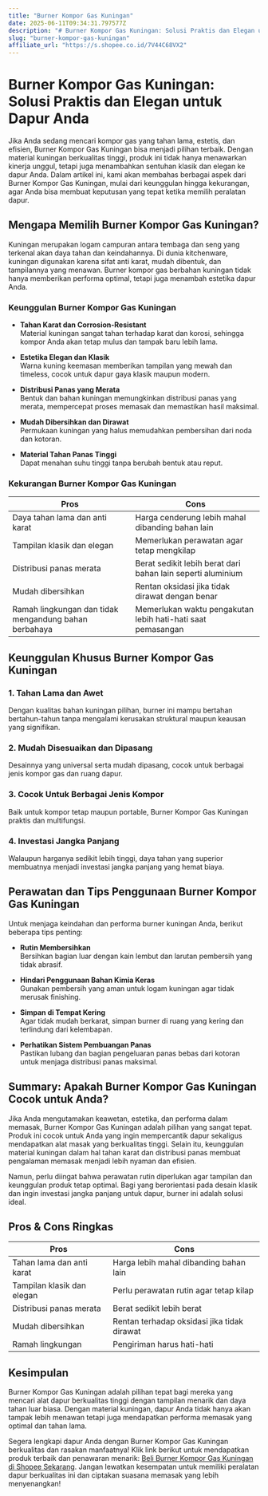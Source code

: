 ```yaml
---
title: "Burner Kompor Gas Kuningan"
date: 2025-06-11T09:34:31.797577Z
description: "# Burner Kompor Gas Kuningan: Solusi Praktis dan Elegan untuk Dapur Anda..."
slug: "burner-kompor-gas-kuningan"
affiliate_url: "https://s.shopee.co.id/7V44C68VX2"
---
```

# Burner Kompor Gas Kuningan: Solusi Praktis dan Elegan untuk Dapur Anda

Jika Anda sedang mencari kompor gas yang tahan lama, estetis, dan efisien, Burner Kompor Gas Kuningan bisa menjadi pilihan terbaik. Dengan material kuningan berkualitas tinggi, produk ini tidak hanya menawarkan kinerja unggul, tetapi juga menambahkan sentuhan klasik dan elegan ke dapur Anda. Dalam artikel ini, kami akan membahas berbagai aspek dari Burner Kompor Gas Kuningan, mulai dari keunggulan hingga kekurangan, agar Anda bisa membuat keputusan yang tepat ketika memilih peralatan dapur. 

## Mengapa Memilih Burner Kompor Gas Kuningan?

Kuningan merupakan logam campuran antara tembaga dan seng yang terkenal akan daya tahan dan keindahannya. Di dunia kitchenware, kuningan digunakan karena sifat anti karat, mudah dibentuk, dan tampilannya yang menawan. Burner kompor gas berbahan kuningan tidak hanya memberikan performa optimal, tetapi juga menambah estetika dapur Anda.

### Keunggulan Burner Kompor Gas Kuningan

- **Tahan Karat dan Corrosion-Resistant**  
  Material kuningan sangat tahan terhadap karat dan korosi, sehingga kompor Anda akan tetap mulus dan tampak baru lebih lama.

- **Estetika Elegan dan Klasik**  
  Warna kuning keemasan memberikan tampilan yang mewah dan timeless, cocok untuk dapur gaya klasik maupun modern.

- **Distribusi Panas yang Merata**  
  Bentuk dan bahan kuningan memungkinkan distribusi panas yang merata, mempercepat proses memasak dan memastikan hasil maksimal.

- **Mudah Dibersihkan dan Dirawat**  
  Permukaan kuningan yang halus memudahkan pembersihan dari noda dan kotoran.

- **Material Tahan Panas Tinggi**  
  Dapat menahan suhu tinggi tanpa berubah bentuk atau reput.

### Kekurangan Burner Kompor Gas Kuningan

| **Pros** | **Cons** |
|----------------------------|------------------------------|
| Daya tahan lama dan anti karat | Harga cenderung lebih mahal dibanding bahan lain |
| Tampilan klasik dan elegan | Memerlukan perawatan agar tetap mengkilap |
| Distribusi panas merata | Berat sedikit lebih berat dari bahan lain seperti aluminium |
| Mudah dibersihkan | Rentan oksidasi jika tidak dirawat dengan benar |
| Ramah lingkungan dan tidak mengandung bahan berbahaya | Memerlukan waktu pengakutan lebih hati-hati saat pemasangan |

## Keunggulan Khusus Burner Kompor Gas Kuningan

### 1. Tahan Lama dan Awet  
Dengan kualitas bahan kuningan pilihan, burner ini mampu bertahan bertahun-tahun tanpa mengalami kerusakan struktural maupun keausan yang signifikan.

### 2. Mudah Disesuaikan dan Dipasang  
Desainnya yang universal serta mudah dipasang, cocok untuk berbagai jenis kompor gas dan ruang dapur.

### 3. Cocok Untuk Berbagai Jenis Kompor  
Baik untuk kompor tetap maupun portable, Burner Kompor Gas Kuningan praktis dan multifungsi.

### 4. Investasi Jangka Panjang  
Walaupun harganya sedikit lebih tinggi, daya tahan yang superior membuatnya menjadi investasi jangka panjang yang hemat biaya.

## Perawatan dan Tips Penggunaan Burner Kompor Gas Kuningan

Untuk menjaga keindahan dan performa burner kuningan Anda, berikut beberapa tips penting:

- **Rutin Membersihkan**  
  Bersihkan bagian luar dengan kain lembut dan larutan pembersih yang tidak abrasif.

- **Hindari Penggunaan Bahan Kimia Keras**  
  Gunakan pembersih yang aman untuk logam kuningan agar tidak merusak finishing.

- **Simpan di Tempat Kering**  
  Agar tidak mudah berkarat, simpan burner di ruang yang kering dan terlindung dari kelembapan.

- **Perhatikan Sistem Pembuangan Panas**  
  Pastikan lubang dan bagian pengeluaran panas bebas dari kotoran untuk menjaga distribusi panas maksimal.

## Summary: Apakah Burner Kompor Gas Kuningan Cocok untuk Anda?

Jika Anda mengutamakan keawetan, estetika, dan performa dalam memasak, Burner Kompor Gas Kuningan adalah pilihan yang sangat tepat. Produk ini cocok untuk Anda yang ingin mempercantik dapur sekaligus mendapatkan alat masak yang berkualitas tinggi. Selain itu, keunggulan material kuningan dalam hal tahan karat dan distribusi panas membuat pengalaman memasak menjadi lebih nyaman dan efisien.

Namun, perlu diingat bahwa perawatan rutin diperlukan agar tampilan dan keunggulan produk tetap optimal. Bagi yang berorientasi pada desain klasik dan ingin investasi jangka panjang untuk dapur, burner ini adalah solusi ideal.

## Pros & Cons Ringkas

| **Pros** | **Cons** |
|----------------------------|------------------------------|
| Tahan lama dan anti karat | Harga lebih mahal dibanding bahan lain |
| Tampilan klasik dan elegan | Perlu perawatan rutin agar tetap kilap |
| Distribusi panas merata | Berat sedikit lebih berat |
| Mudah dibersihkan | Rentan terhadap oksidasi jika tidak dirawat |
| Ramah lingkungan | Pengiriman harus hati-hati |

## Kesimpulan

Burner Kompor Gas Kuningan adalah pilihan tepat bagi mereka yang mencari alat dapur berkualitas tinggi dengan tampilan menarik dan daya tahan luar biasa. Dengan material kuningan, dapur Anda tidak hanya akan tampak lebih menawan tetapi juga mendapatkan performa memasak yang optimal dan tahan lama.

Segera lengkapi dapur Anda dengan Burner Kompor Gas Kuningan berkualitas dan rasakan manfaatnya! Klik link berikut untuk mendapatkan produk terbaik dan penawaran menarik: [Beli Burner Kompor Gas Kuningan di Shopee Sekarang](https://s.shopee.co.id/7V44C68VX2). Jangan lewatkan kesempatan untuk memiliki peralatan dapur berkualitas ini dan ciptakan suasana memasak yang lebih menyenangkan!